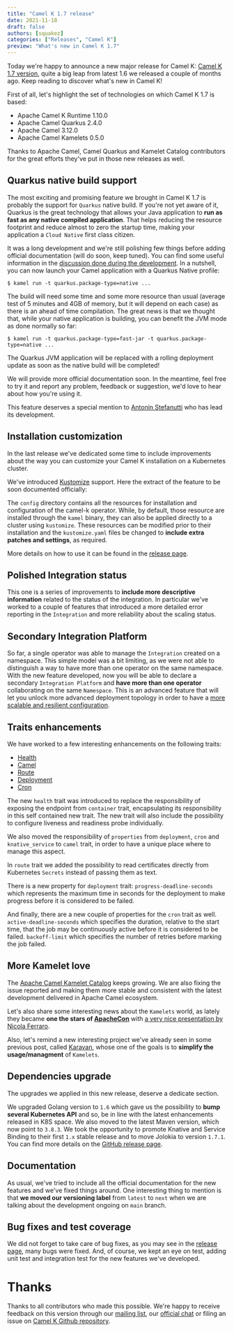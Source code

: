 ```yaml
---
title: "Camel K 1.7 release"
date: 2021-11-18
draft: false
authors: [squakez]
categories: ["Releases", "Camel K"]
preview: "What's new in Camel K 1.7"
---
```


Today we're happy to announce a new major release for Camel K: [Camel K 1.7 version](https://github.com/apache/camel-k/releases/tag/v1.7.0), quite a big leap from latest 1.6 we released a couple of months ago. Keep reading to discover what's new in Camel K! 

First of all, let's highlight the set of technologies on which Camel K 1.7 is based:

* Apache Camel K Runtime 1.10.0
* Apache Camel Quarkus 2.4.0
* Apache Camel 3.12.0
* Apache Camel Kamelets 0.5.0

Thanks to Apache Camel, Camel Quarkus and Kamelet Catalog contributors for the great efforts they've put in those new releases as well.

## Quarkus native build support

The most exciting and promising feature we brought in Camel K 1.7 is probably the support for `Quarkus` native build. If you're not yet aware of it, Quarkus is the great technology that allows your Java application to **run as fast as any native compiled application**. That helps reducing the resource footprint and reduce almost to zero the startup time, making your application a `Cloud Native` first class citizen.

It was a long development and we're still polishing few things before adding official documentation (will do soon, keep tuned). You can find some useful information in the [discussion done during the development](https://github.com/apache/camel-k/pull/2536). In a nutshell, you can now launch your Camel application with a Quarkus Native profile:
```
$ kamel run -t quarkus.package-type=native ...
```
The build will need some time and some more resource than usual (average test of 5 minutes and 4GB of memory, but it will depend on each case) as there is an ahead of time compilation. The great news is that we thought that, while your native application is building, you can benefit the JVM mode as done normally so far:
```
$ kamel run -t quarkus.package-type=fast-jar -t quarkus.package-type=native ...
```
The Quarkus JVM application will be replaced with a rolling deployment update as soon as the native build will be completed!

We will provide more official documentation soon. In the meantime, feel free to try it and report any problem, feedback or suggestion, we'd love to hear about how you're using it.

This feature deserves a special mention to [Antonin Stefanutti](https://github.com/astefanutti) who has lead its development.

## Installation customization

In the last release we've dedicated some time to include improvements about the way you can customize your Camel K installation on a Kubernetes cluster.

We've introduced [Kustomize](https://kustomize.io/) support. Here the extract of the feature to be soon documented officially:

The `config` directory contains all the resources for installation and configuration of the camel-k operator. While, by default, those resource are installed through the `kamel` binary, they can also be applied directly to a cluster using `kustomize`. These resources can be modified prior to their installation and the `kustomize.yaml` files be changed to **include extra patches and settings**, as required.

More details on how to use it can be found in the [release page](https://github.com/apache/camel-k/releases/tag/v1.7.0).

## Polished Integration status

This one is a series of improvements to **include more descriptive information** related to the status of the integration. In particular we've worked to a couple of features that introduced a more detailed error reporting in the `Integration` and more reliability about the scaling status.

## Secondary Integration Platform

So far, a single operator was able to manage the `Integration` created on a namespace. This simple model was a bit limiting, as we were not able to distinguish a way to have more than one operator on the same namespace. With the new feature developed, now you will be able to declare a secondary `Integration Platform` and **have more than one operator** collaborating on the same `Namespace`. This is an advanced feature that will let you unlock more advanced deployment topology in order to have a [more scalable and resilient configuration](/camel-k/next/installation/installation.html).

## Traits enhancements

We have worked to a few interesting enhancements on the following traits:

* [Health](/camel-k/next/traits/health.html)
* [Camel](/camel-k/next/traits/camel.html)
* [Route](/camel-k/next/traits/route.html)
* [Deployment](/camel-k/next/traits/deployment.html)
* [Cron](/camel-k/next/traits/cron.html)

The new `health` trait was introduced to replace the responsibility of exposing the endpoint from `container` trait, encapsulating its responsibility in this self contained new trait. The new trait will also include the possibility to configure liveness and readiness probe individually.

We also moved the responsibility of `properties` from `deployment`, `cron` and `knative_service` to `camel` trait, in order to have a unique place where to manage this aspect.

In `route` trait we added the possibility to read certificates directly from Kubernetes `Secrets` instead of passing them as text.

There is a new property for `deployment` trait: `progress-deadline-seconds` which represents the maximum time in seconds for the deployment to make progress before it
is considered to be failed.

And finally, there are a new couple of properties for the `cron` trait as well. `active-deadline-seconds` which specifies the duration, relative to the start time, that the job may be continuously active before it is considered to be failed. `backoff-limit` which specifies the number of retries before marking the job failed.

## More Kamelet love

The [Apache Camel Kamelet Catalog](/camel-kamelets/next/index.html) keeps growing. We are also fixing the issue reported and making them more stable and consistent with the latest development delivered in Apache Camel ecosystem.

Let's also share some interesting news about the `Kamelets` world, as lately they became **one the stars of [ApacheCon](https://www.apachecon.com/)** with [a very nice presentation by Nicola Ferraro](https://www.youtube.com/watch?v=xVL1gJ5AJVg).

Also, let's remind a new interesting project we've already seen in some previous post, called [Karavan](/blog/2021/10/camel-karavan-preview-release/), whose one of the goals is to **simplify the usage/managment** of `Kamelets`.

## Dependencies upgrade

The upgrades we applied in this new release, deserve a dedicate section.

We upgraded Golang version to `1.6` which gave us the possibility to **bump several Kubernetes API** and so, be in line with the latest enhancements released in K8S space. We also moved to the latest Maven version, which now point to `3.8.3`. We took the opportunity to promote Knative and Service Binding to their first `1.x` stable release and to move Jolokia to version `1.7.1`. You can find more details on the [GitHub release page](https://github.com/apache/camel-k/releases/tag/v1.7.0).

## Documentation

As usual, we've tried to include all the official documentation for the new features and we've fixed things around. One interesting thing to mention is that **we moved our versioning label** from `latest` to `next` when we are talking about the development ongoing on `main` branch.

## Bug fixes and test coverage

We did not forget to take care of bug fixes, as you may see in the [release page](https://github.com/apache/camel-k/releases/tag/v1.7.0), many bugs were fixed. And, of course, we kept an eye on test, adding unit test and integration test for the new features we've developed.

# Thanks

Thanks to all contributors who made this possible. We're happy to receive feedback on this version through our [mailing list](/community/mailing-list/), our [official chat](https://camel.zulipchat.com/) or filing an issue on [Camel K Github repository](https://github.com/apache/camel-k).
